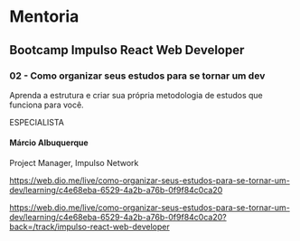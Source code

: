 # Mentoria

## Bootcamp Impulso React Web Developer 

### 02 - Como organizar seus estudos para se tornar um dev

Aprenda a estrutura e criar sua própria metodologia de estudos que funciona para você.

ESPECIALISTA

#### Márcio Albuquerque
Project Manager, Impulso Network

https://web.dio.me/live/como-organizar-seus-estudos-para-se-tornar-um-dev/learning/c4e68eba-6529-4a2b-a76b-0f9f84c0ca20

https://web.dio.me/live/como-organizar-seus-estudos-para-se-tornar-um-dev/learning/c4e68eba-6529-4a2b-a76b-0f9f84c0ca20?back=/track/impulso-react-web-developer


